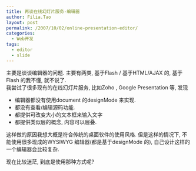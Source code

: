 ```yaml
---
title: 再谈在线幻灯片服务-编辑器
author: Filia.Tao
layout: post
permalink: /2007/10/02/online-presentation-editor/
categories:
  - Web开发
tags:
  - editor
  - slide
---
```

主要是谈谈编辑器的问题. 主要有两类, 基于Flash / 基于HTML/AJAX 的, 基于Flash 的我不懂, 就不说了.  
我尝试了很多现有的在线幻灯片服务, 比如Zoho , Google Presentation 等, 发现

  * 编辑器都没有使用document 的designMode 来实现.
  * 都没有查看/编辑源码功能.
  * 都提供可改变大小的文本框来输入文字
  * 都提供类似层的概念, 内容可以层叠.

这样做的原因我想大概是符合传统的桌面软件的使用风格. 但是这样的情况下, 不能使用很多现成的WYSIWYG 编辑器(都是基于designMode 的), 自己设计这样的一个编辑器会比较复杂.

现在比较迷茫, 到底是使用那种方式呢?
